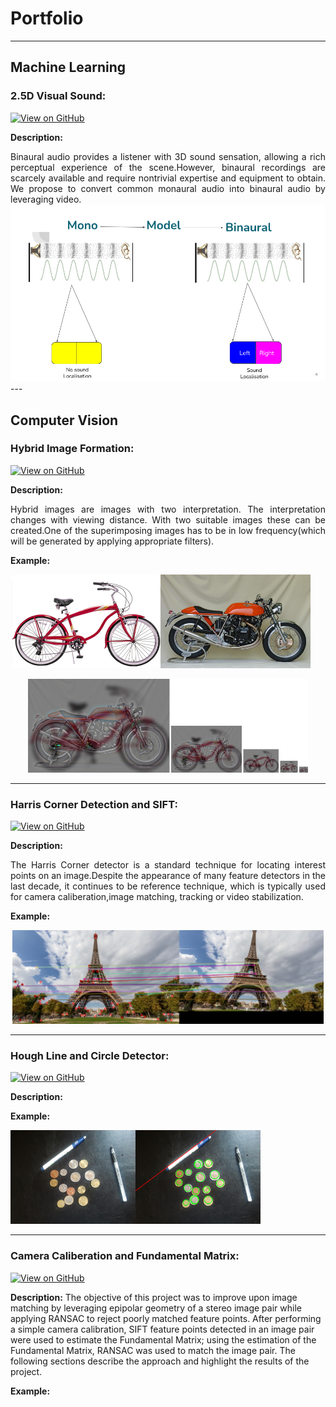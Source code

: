 # Portfolio

---

## Machine Learning

### 2.5D Visual Sound:
[![View on GitHub](https://img.shields.io/badge/GitHub-View_on_GitHub-blue?logo=GitHub)](https://github.com/dasdristanta13/2.5D-Visual-Sound)


**Description:** 
<div style="text-align: justify">Binaural audio provides a listener with 3D sound sensation, allowing a rich perceptual experience of the scene.However, binaural recordings are scarcely available and require nontrivial expertise and equipment to obtain. We propose to convert common monaural audio into binaural audio by leveraging video.</div>

<center><img src="images/ML_Project_report.png?raw=true"/></center>
---

## Computer Vision

### Hybrid Image Formation:
[![View on GitHub](https://img.shields.io/badge/GitHub-View_on_GitHub-blue?logo=GitHub)](https://github.com/dasdristanta13/Computer_Vision/tree/main/Hybrid%20Image%20Formation)

**Description:** 
<div style="text-align: justify">Hybrid images are images with two interpretation. The interpretation changes with viewing distance. With two suitable images these can be created.One of the superimposing images has to be in low frequency(which will be generated by applying appropriate filters).</div>

**Example:**

<img src="images/bicycle.bmp?raw=true" width="240" height="150"/><img src="images/motorcycle.bmp?raw=true" width="240" height="150"/>

<center><img src="images/hybrid_image_scales3.jpg?raw=true" height="150"/></center>

---
### Harris Corner Detection and SIFT:
[![View on GitHub](https://img.shields.io/badge/GitHub-View_on_GitHub-blue?logo=GitHub)](https://github.com/dasdristanta13/Computer_Vision/tree/main/Harris_Corner_Detection_And_SIFT)

**Description:** 
<div style="text-align: justify">The Harris Corner detector is a standard technique for locating interest points on an image.Despite the appearance of many feature detectors in the last decade, it continues to be reference technique, which is typically used for camera caliberation,image matching, tracking or video stabilization.</div>

**Example:**

<center><img src="images/matched_home.png?raw=true" height="150"/></center>

---
### Hough Line and Circle Detector:
[![View on GitHub](https://img.shields.io/badge/GitHub-View_on_GitHub-blue?logo=GitHub)](https://github.com/dasdristanta13/Computer_Vision/tree/main/Hough_Line_And_Circle_Detector)

**Description:**

**Example:**

<img src="images/input1.png?raw=true" height="150"/><img src="images/finalLinesAndCircles.png?raw=true" height="150"/>

---
### Camera Caliberation and Fundamental Matrix:
[![View on GitHub](https://img.shields.io/badge/GitHub-View_on_GitHub-blue?logo=GitHub)](https://github.com/dasdristanta13/Computer_Vision/tree/main/Camera_Caliberation_and_Fundamental_Matrix)

**Description:**
The objective of this project was to improve upon image matching by leveraging epipolar geometry of a stereo image pair while applying RANSAC to reject poorly matched feature points. After performing a simple camera calibration, SIFT feature points detected in an image pair were used to estimate the Fundamental Matrix; using the estimation of the Fundamental Matrix, RANSAC was used to match the image pair. The following sections describe the approach and highlight the results of the project.

**Example:**



